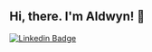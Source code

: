 ## Hi, there. I'm Aldwyn! 👋

[![Linkedin Badge](https://img.shields.io/badge/-LinkedIn-0077b5?style=for-the-badge&logo=Linkedin&logoColor=white&link=https://www.linkedin.com/in/aldwyn101/)](https://www.linkedin.com/in/aldwyn/)
